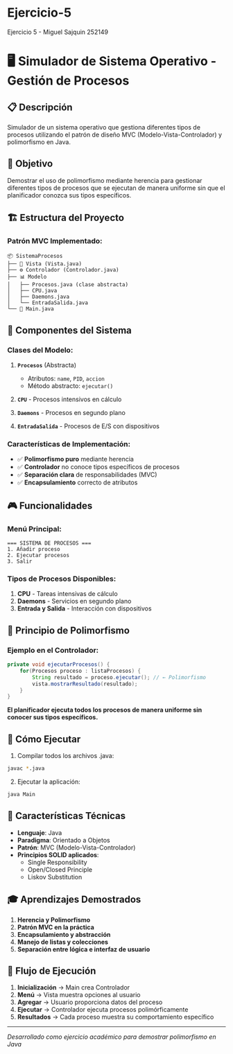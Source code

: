 # Ejercicio-5
Ejercicio 5 - Miguel Sajquin 252149
# 🖥️ Simulador de Sistema Operativo - Gestión de Procesos

## 📋 Descripción
Simulador de un sistema operativo que gestiona diferentes tipos de procesos utilizando el patrón de diseño MVC (Modelo-Vista-Controlador) y polimorfismo en Java.

## 🎯 Objetivo
Demostrar el uso de polimorfismo mediante herencia para gestionar diferentes tipos de procesos que se ejecutan de manera uniforme sin que el planificador conozca sus tipos específicos.

## 🏗️ Estructura del Proyecto

### **Patrón MVC Implementado:**
```
📦 SistemaProcesos
├── 🎨 Vista (Vista.java)
├── ⚙️ Controlador (Controlador.java) 
├── 📊 Modelo
│   ├── Procesos.java (clase abstracta)
│   ├── CPU.java
│   ├── Daemons.java
│   └── EntradaSalida.java
└── 🚀 Main.java
```

## 🧩 Componentes del Sistema

### **Clases del Modelo:**

1. **`Procesos`** (Abstracta)
   - Atributos: `name`, `PID`, `accion`
   - Método abstracto: `ejecutar()`

2. **`CPU`** - Procesos intensivos en cálculo
3. **`Daemons`** - Procesos en segundo plano  
4. **`EntradaSalida`** - Procesos de E/S con dispositivos

### **Características de Implementación:**
- ✅ **Polimorfismo puro** mediante herencia
- ✅ **Controlador** no conoce tipos específicos de procesos
- ✅ **Separación clara** de responsabilidades (MVC)
- ✅ **Encapsulamiento** correcto de atributos

## 🎮 Funcionalidades

### **Menú Principal:**
```
=== SISTEMA DE PROCESOS ===
1. Añadir proceso
2. Ejecutar procesos  
3. Salir
```

### **Tipos de Procesos Disponibles:**
1. **CPU** - Tareas intensivas de cálculo
2. **Daemons** - Servicios en segundo plano
3. **Entrada y Salida** - Interacción con dispositivos

## 🔧 Principio de Polimorfismo

### **Ejemplo en el Controlador:**
```java
private void ejecutarProcesos() {
    for(Procesos proceso : listaProcesos) {
        String resultado = proceso.ejecutar(); // ← Polimorfismo
        vista.mostrarResultado(resultado);
    }
}
```

**El planificador ejecuta todos los procesos de manera uniforme sin conocer sus tipos específicos.**

## 🚀 Cómo Ejecutar

1. Compilar todos los archivos .java:
```bash
javac *.java
```

2. Ejecutar la aplicación:
```bash
java Main
```

## 📝 Características Técnicas

- **Lenguaje**: Java
- **Paradigma**: Orientado a Objetos
- **Patrón**: MVC (Modelo-Vista-Controlador)
- **Principios SOLID aplicados**: 
  - Single Responsibility
  - Open/Closed Principle
  - Liskov Substitution

## 🎓 Aprendizajes Demostrados

1. **Herencia y Polimorfismo**
2. **Patrón MVC en la práctica**
3. **Encapsulamiento y abstracción**
4. **Manejo de listas y colecciones**
5. **Separación entre lógica e interfaz de usuario**

## 🔄 Flujo de Ejecución

1. **Inicialización** → Main crea Controlador
2. **Menú** → Vista muestra opciones al usuario
3. **Agregar** → Usuario proporciona datos del proceso
4. **Ejecutar** → Controlador ejecuta procesos polimórficamente
5. **Resultados** → Cada proceso muestra su comportamiento específico

---

*Desarrollado como ejercicio académico para demostrar polimorfismo en Java*
